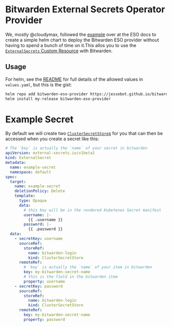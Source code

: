 # Bitwarden External Secrets Operator Provider
We, mostly @cloudymax, followed the [example](https://external-secrets.io/v0.9.2/examples/bitwarden/) over at the ESO docs to create a simple helm chart to deploy the Bitwarden ESO provider without having to spend a bunch of time on it.This allos you to use the [`ExternalSecrets` Custom Resource](https://external-secrets.io/latest/introduction/overview/#externalsecret) with Bitwarden.

## Usage
For helm, see the [README](./charts/bitwarden-eso-provider/README.md) for full details of the allowed values in `values.yaml`, but this is the gist:

```bash
helm repo add bitwarden-eso-provider https://jessebot.github.io/bitwarden-eso-provider
helm install my-release bitwarden-eso-provider
```

# Example Secret
By default we will create two [`ClusterSecretStore`s](https://external-secrets.io/latest/introduction/overview/#clustersecretstore) for you that can then be accessed when you create a secret like this:

```yaml
# The `key` is actually the `name` of your secret in bitwarden
apiVersion: external-secrets.io/v1beta1
kind: ExternalSecret
metadata:
  name: example-secret
  namespace: default
spec:
  target:
    name: example-secret
    deletionPolicy: Delete
    template:
      type: Opaque
      data:
        # this key will be in the rendered Kubetenes Secret manifest
        username: |-
          {{ .username }}
        password: |-
          {{ .password }}
  data:
    - secretKey: username
      sourceRef:
        storeRef:
          name: bitwarden-login
          kind: ClusterSecretStore
      remoteRef:
        # `key` is actually the `name` of your item in bitwarden
        key: my-bitwarden-secret-name
        # this is the field in the bitwarden item
        property: username
    - secretKey: password
      sourceRef:
        storeRef:
          name: bitwarden-login
          kind: ClusterSecretStore
      remoteRef:
        key: my-bitwarden-secret-name
        property: password
```
